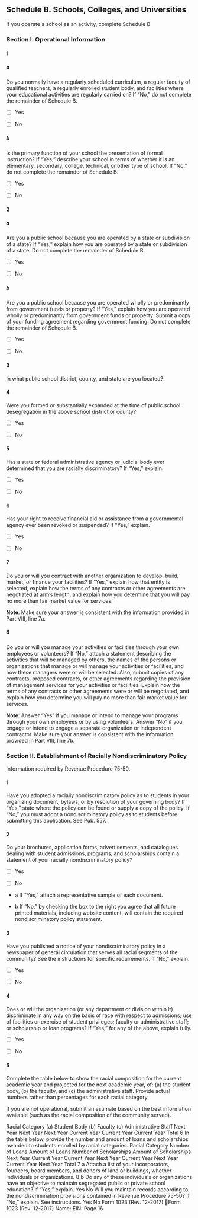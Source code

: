 ## Schedule B. Schools, Colleges, and Universities

If you operate a school as an activity, complete Schedule B

### Section I.  Operational Information

#### 1

##### a

Do you normally have a regularly scheduled curriculum, a regular faculty of qualified teachers, a regularly enrolled student body, and facilities where your educational activities are regularly carried on? If “No,” do not complete the remainder of Schedule B.

- [ ] Yes

- [ ] No

##### b

Is the primary function of your school the presentation of formal instruction? If “Yes,” describe your school in terms of whether it is an elementary, secondary, college, technical, or other type of school. If “No,” do not complete the remainder of Schedule B.

- [ ] Yes

- [ ] No

#### 2

##### a

Are you a public school because you are operated by a state or subdivision of a state? If “Yes,” explain how you are operated by a state or subdivision of a state. Do not complete the remainder of Schedule B.

- [ ] Yes

- [ ] No

##### b

Are you a public school because you are operated wholly or predominantly from government funds or property? If “Yes,” explain how you are operated wholly or predominantly from government funds or property. Submit a copy of your funding agreement regarding government funding. Do not complete the remainder of Schedule B. 

- [ ] Yes

- [ ] No

#### 3

In what public school district, county, and state are you located?

#### 4

Were you formed or substantially expanded at the time of public school desegregation in the above school district or county?

- [ ] Yes

- [ ] No

#### 5

Has a state or federal administrative agency or judicial body ever determined that you are racially discriminatory? If “Yes,” explain.

- [ ] Yes

- [ ] No

#### 6

Has your right to receive financial aid or assistance from a governmental agency ever been revoked or suspended? If “Yes,” explain.

- [ ] Yes

- [ ] No

#### 7

Do you or will you contract with another organization to develop, build, market, or finance your facilities? If “Yes,” explain how that entity is selected, explain how the terms of any contracts or other agreements are negotiated at arm’s length, and explain how you determine that you will pay no more than fair market value for services. 

**Note**: Make sure your answer is consistent with the information provided in Part VIII, line 7a.

##### 8

Do you or will you manage your activities or facilities through your own employees or volunteers? If “No,” attach a statement describing the activities that will be managed by others, the names of the persons or organizations that manage or will manage your activities or facilities, and how these managers were or will be selected. Also, submit copies of any contracts, proposed contracts, or other agreements regarding the provision of management services for your activities or facilities. Explain how the terms of any contracts or other agreements were or will be negotiated, and explain how you determine you will pay no more than fair market value for services.

**Note**: Answer “Yes” if you manage or intend to manage your programs through your own employees or by using volunteers. Answer “No” if you engage or intend to engage a separate organization or independent contractor. Make sure your answer is consistent with the information provided in Part VIII, line 7b.

### Section II.  Establishment of Racially Nondiscriminatory Policy

Information required by Revenue Procedure 75-50.

#### 1

Have you adopted a racially nondiscriminatory policy as to students in your organizing document, bylaws, or by resolution of your governing body? If “Yes,” state where the policy can be found or supply a copy of the policy. If “No,” you must adopt a nondiscriminatory policy as to students before submitting this application. See Pub. 557.

#### 2

Do your brochures, application forms, advertisements, and catalogues dealing with student admissions, programs, and scholarships contain a statement of your racially nondiscriminatory policy?

- [ ] Yes

- [ ] No


- a If “Yes,” attach a representative sample of each document.

- b If “No,” by checking the box to the right you agree that all future printed materials, including website content, will contain the required nondiscriminatory policy statement.

#### 3

Have you published a notice of your nondiscriminatory policy in a newspaper of general circulation that serves all racial segments of the community? See the instructions for specific requirements. If “No,” explain.

- [ ] Yes

- [ ] No

#### 4

Does or will the organization (or any department or division within it) discriminate in any way on the basis of race with respect to admissions; use of facilities or exercise of student privileges; faculty or administrative staff; or scholarship or loan programs? If “Yes,” for any of the above, explain fully.

- [ ] Yes

- [ ] No

#### 5

Complete the table below to show the racial composition for the current academic year and projected for the next academic year, of: (a) the student body, (b) the faculty, and (c) the administrative staff. Provide actual numbers rather than percentages for each racial category.

If you are not operational, submit an estimate based on the best information available (such as the racial composition of the community served).

Racial Category
(a) Student Body
(b) Faculty
(c) Administrative Staff
Next Year
Next Year
Next Year
Current Year
Current Year
Current Year
Total
6
In the table below, provide the number and amount of loans and scholarships awarded to students enrolled by racial
categories.
Racial Category
Number of Loans
Amount of Loans
Number of Scholarships Amount of Scholarships
Next
Year
Current Year
Current Year Next Year Current Year Next Year Current Year Next Year
Total
7 a Attach a list of your incorporators, founders, board members, and donors of land or buildings, whether
individuals or organizations.
8
b Do any of these individuals or organizations have an objective to maintain segregated public or private
school education? If “Yes,” explain.
Yes
No
Will you maintain records according to the nondiscrimination provisions contained in Revenue Procedure
75-50? If “No,” explain. See instructions.
Yes
No
Form
1023
(Rev. 12-2017)
Form 1023 (Rev. 12-2017)
Name:
EIN:
Page
16
